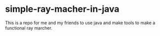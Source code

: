 # simple-ray-macher-in-java
This is a repo for me and my friends to use java and make tools to make a functional ray marcher.  
